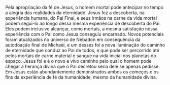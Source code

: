 ﻿Pela apropriação da fé de Jesus, o homem mortal pode antecipar no tempo a alegria das realidades da eternidade. Jesus fez a descoberta, na experiência humana, do Pai Final, e seus irmãos na carne da vida mortal podem segui-lo ao longo dessa mesma experiência de descoberta do Pai. Eles podem inclusive alcançar, como mortais, a mesma satisfação nessa experiência com o Pai como Jesus conseguiu encarnado. Novos potenciais foram atualizados no universo de Nébadon em consequência da autodoação final de Michael, e um desses foi a nova iluminação do caminho de eternidade que conduz ao Pai de todos, e que pode ser percorrido até pelos mortais de carne material e sangue na vida inicial nos planetas do espaço. Jesus foi e é o novo e vivo caminho pelo qual o homem pode chegar à herança divina que o Pai decretou seria dele se apenas pedisse. Em Jesus estão abundantemente demonstrados ambos os começos e os fins da experiência de fé da humanidade, mesmo da humanidade divina.